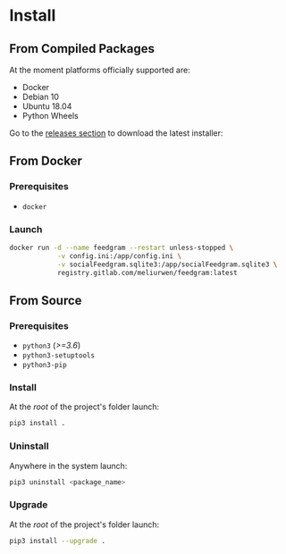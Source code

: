 # Install

## From Compiled Packages

At the moment platforms officially supported are:

+ Docker
+ Debian 10
+ Ubuntu 18.04
+ Python Wheels

Go to the [releases section](https://gitlab.com/meliurwen/feedgram/-/releases) to download the latest installer:

## From Docker

### Prerequisites

+ `docker`

### Launch

```sh
docker run -d --name feedgram --restart unless-stopped \
            -v config.ini:/app/config.ini \
            -v socialFeedgram.sqlite3:/app/socialFeedgram.sqlite3 \
            registry.gitlab.com/meliurwen/feedgram:latest
```

## From Source

### Prerequisites

+ `python3` (_>=3.6_)
+ `python3-setuptools`
+ `python3-pip`

### Install

At the _root_ of the project's folder launch:

```sh
pip3 install .
```

### Uninstall

Anywhere in the system launch:

```sh
pip3 uninstall <package_name>
```

### Upgrade

At the _root_ of the project's folder launch:

```sh
pip3 install --upgrade .
```
